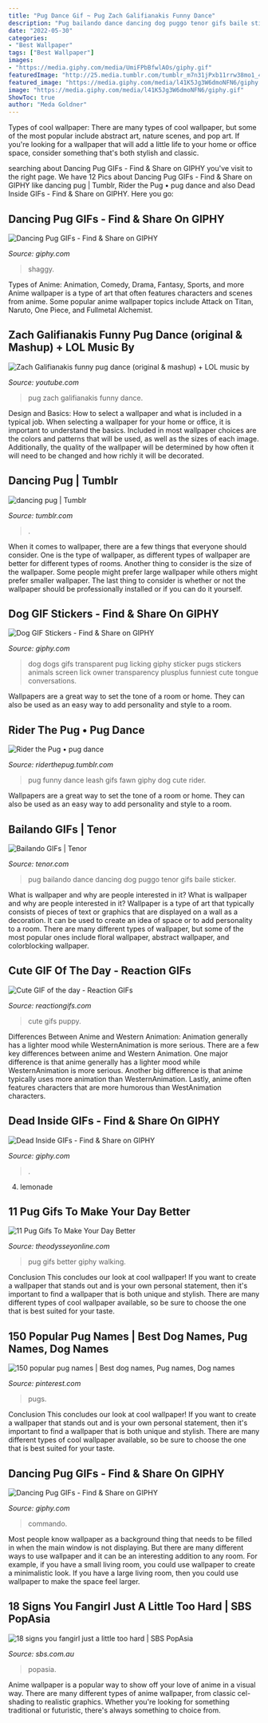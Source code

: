```yaml
---
title: "Pug Dance Gif ~ Pug Zach Galifianakis Funny Dance"
description: "Pug bailando dance dancing dog puggo tenor gifs baile sticker"
date: "2022-05-30"
categories:
- "Best Wallpaper"
tags: ["Best Wallpaper"]
images:
- "https://media.giphy.com/media/UmiFPbBfwlAOs/giphy.gif"
featuredImage: "http://25.media.tumblr.com/tumblr_m7n31jPxb11rrw38mo1_400.gif"
featured_image: "https://media.giphy.com/media/l41K5Jg3W6dmoNFN6/giphy.gif"
image: "https://media.giphy.com/media/l41K5Jg3W6dmoNFN6/giphy.gif"
ShowToc: true
author: "Meda Goldner"
---
```



Types of cool wallpaper:
There are many types of cool wallpaper, but some of the most popular include abstract art, nature scenes, and pop art. If you're looking for a wallpaper that will add a little life to your home or office space, consider something that's both stylish and classic.

	

		
searching about Dancing Pug GIFs - Find &amp; Share on GIPHY you've visit to the right page. We have 12 Pics about Dancing Pug GIFs - Find &amp; Share on GIPHY like dancing pug | Tumblr, Rider the Pug • pug dance and also Dead Inside GIFs - Find &amp; Share on GIPHY. Here you go:
		
    
## Dancing Pug GIFs - Find &amp; Share On GIPHY

<img loading=lazy src="https://media2.giphy.com/media/5RtnIcLHQmIP6/200.gif?cid=790b76110ouy3uu8cg5txlch1moi96fkzx6pmfss87l7hqx6&amp;rid=200.gif" onerror="this.onerror=null;this.src='https://tse4.mm.bing.net/th?id=OIP.LkfCpwLgGJ9X65wmYMHhZQAAAA&amp;pid=15.1';" alt="Dancing Pug GIFs - Find &amp; Share on GIPHY">

_Source: giphy.com_

>shaggy. 

	

Types of Anime: Animation, Comedy, Drama, Fantasy, Sports, and more
Anime wallpaper is a type of art that often features characters and scenes from anime. Some popular anime wallpaper topics include Attack on Titan, Naruto, One Piece, and Fullmetal Alchemist.

    
## Zach Galifianakis Funny Pug Dance (original &amp; Mashup) + LOL Music By

<img loading=lazy src="https://i.ytimg.com/vi/7ZaLcZAbgQU/hqdefault.jpg" onerror="this.onerror=null;this.src='https://tse4.mm.bing.net/th?id=OIP.QDo9NG6IJ5XbrKN61AwRZAHaFj&amp;pid=15.1';" alt="Zach Galifianakis funny pug dance (original &amp; mashup) + LOL music by">

_Source: youtube.com_

>pug zach galifianakis funny dance. 

	

Design and Basics: How to select a wallpaper and what is included in a typical job.
When selecting a wallpaper for your home or office, it is important to understand the basics. Included in most wallpaper choices are the colors and patterns that will be used, as well as the sizes of each image. Additionally, the quality of the wallpaper will be determined by how often it will need to be changed and how richly it will be decorated.

    
## Dancing Pug | Tumblr

<img loading=lazy src="https://66.media.tumblr.com/76670a911b7f9fa8bce3756ef8b8e01c/tumblr_nwzao70Cnc1rc7zl1o1_400.gif" onerror="this.onerror=null;this.src='https://tse2.mm.bing.net/th?id=OIP.rMY88IRYTz6RFj-1C6fMLgAAAA&amp;pid=15.1';" alt="dancing pug | Tumblr">

_Source: tumblr.com_

>. 

	

When it comes to wallpaper, there are a few things that everyone should consider. One is the type of wallpaper, as different types of wallpaper are better for different types of rooms. Another thing to consider is the size of the wallpaper. Some people might prefer large wallpaper while others might prefer smaller wallpaper. The last thing to consider is whether or not the wallpaper should be professionally installed or if you can do it yourself.

    
## Dog GIF Stickers - Find &amp; Share On GIPHY

<img loading=lazy src="https://media.giphy.com/media/UmiFPbBfwlAOs/giphy.gif" onerror="this.onerror=null;this.src='https://tse1.mm.bing.net/th?id=OIP.uw_F12AtcB7cjrS0WdS_5wHaFB&amp;pid=15.1';" alt="Dog GIF Stickers - Find &amp; Share on GIPHY">

_Source: giphy.com_

>dog dogs gifs transparent pug licking giphy sticker pugs stickers animals screen lick owner transparency plusplus funniest cute tongue conversations. 

	

Wallpapers are a great way to set the tone of a room or home. They can also be used as an easy way to add personality and style to a room.

    
## Rider The Pug • Pug Dance

<img loading=lazy src="http://25.media.tumblr.com/tumblr_m7n31jPxb11rrw38mo1_400.gif" onerror="this.onerror=null;this.src='https://tse2.mm.bing.net/th?id=OIP.ekRn2FfhJ1hFPSnnneHJMgAAAA&amp;pid=15.1';" alt="Rider the Pug • pug dance">

_Source: riderthepug.tumblr.com_

>pug funny dance leash gifs fawn giphy dog cute rider. 

	

Wallpapers are a great way to set the tone of a room or home. They can also be used as an easy way to add personality and style to a room.

    
## Bailando GIFs | Tenor

<img loading=lazy src="https://c.tenor.com/3PGv9ZJF-dsAAAAj/pug-pugdancing.gif" onerror="this.onerror=null;this.src='https://tse2.mm.bing.net/th?id=OIP.HIJkb5uEt3lYrEeJTUjs0gAAAA&amp;pid=15.1';" alt="Bailando GIFs | Tenor">

_Source: tenor.com_

>pug bailando dance dancing dog puggo tenor gifs baile sticker. 

	

What is wallpaper and why are people interested in it?
What is wallpaper and why are people interested in it?
Wallpaper is a type of art that typically consists of pieces of text or graphics that are displayed on a wall as a decoration. It can be used to create an idea of space or to add personality to a room. There are many different types of wallpaper, but some of the most popular ones include floral wallpaper, abstract wallpaper, and colorblocking wallpaper.

    
## Cute GIF Of The Day - Reaction GIFs

<img loading=lazy src="https://www.reactiongifs.com/r/2013/03/puppy-avengers.gif" onerror="this.onerror=null;this.src='https://tse1.mm.bing.net/th?id=OIP.OtxUqFgmr53g5qvwA54gNgHaD5&amp;pid=15.1';" alt="Cute GIF of the day - Reaction GIFs">

_Source: reactiongifs.com_

>cute gifs puppy. 

	

Differences Between Anime and Western Animation: Animation generally has a lighter mood while WesternAnimation is more serious.
There are a few key differences between anime and Western Animation. One major difference is that anime generally has a lighter mood while WesternAnimation is more serious. Another big difference is that anime typically uses more animation than WesternAnimation. Lastly, anime often features characters that are more humorous than WestAnimation characters.

    
## Dead Inside GIFs - Find &amp; Share On GIPHY

<img loading=lazy src="https://media.giphy.com/media/l41K5Jg3W6dmoNFN6/giphy.gif" onerror="this.onerror=null;this.src='https://tse2.mm.bing.net/th?id=OIP.Erpht5F4Mg7nX-Ut8CqfCQHaGr&amp;pid=15.1';" alt="Dead Inside GIFs - Find &amp; Share on GIPHY">

_Source: giphy.com_

>. 

	

4. lemonade 

    
## 11 Pug Gifs To Make Your Day Better

<img loading=lazy src="https://media.giphy.com/media/w7Y4xlQZG7qGA/giphy.gif" onerror="this.onerror=null;this.src='https://tse4.mm.bing.net/th?id=OIP.um0P_SZ8MjlXg4hEHn5K9gAAAA&amp;pid=15.1';" alt="11 Pug Gifs To Make Your Day Better">

_Source: theodysseyonline.com_

>pug gifs better giphy walking. 

	

Conclusion
This concludes our look at cool wallpaper! If you want to create a wallpaper that stands out and is your own personal statement, then it's important to find a wallpaper that is both unique and stylish. There are many different types of cool wallpaper available, so be sure to choose the one that is best suited for your taste.

    
## 150 Popular Pug Names | Best Dog Names, Pug Names, Dog Names

<img loading=lazy src="https://i.pinimg.com/originals/45/44/c6/4544c60e63341d5de5e542e4c0d5cdd1.jpg" onerror="this.onerror=null;this.src='https://tse2.mm.bing.net/th?id=OIP.c0YbSXgrDjVCvJqupDBuwgHaJQ&amp;pid=15.1';" alt="150 popular pug names | Best dog names, Pug names, Dog names">

_Source: pinterest.com_

>pugs. 

	

Conclusion
This concludes our look at cool wallpaper! If you want to create a wallpaper that stands out and is your own personal statement, then it's important to find a wallpaper that is both unique and stylish. There are many different types of cool wallpaper available, so be sure to choose the one that is best suited for your taste.

    
## Dancing Pug GIFs - Find &amp; Share On GIPHY

<img loading=lazy src="https://media3.giphy.com/media/SvWTFL7MHbmbtXZucv/giphy.gif" onerror="this.onerror=null;this.src='https://tse2.mm.bing.net/th?id=OIP.c1pvhkyNkho5am6fb7SqtgHaHa&amp;pid=15.1';" alt="Dancing Pug GIFs - Find &amp; Share on GIPHY">

_Source: giphy.com_

>commando. 

	

Most people know wallpaper as a background thing that needs to be filled in when the main window is not displaying. But there are many different ways to use wallpaper and it can be an interesting addition to any room. For example, if you have a small living room, you could use wallpaper to create a minimalistic look. If you have a large living room, then you could use wallpaper to make the space feel larger.

    
## 18 Signs You Fangirl Just A Little Too Hard | SBS PopAsia

<img loading=lazy src="https://www.sbs.com.au/popasia/sites/sbs.com.au.popasia/files/styles/full/public/crazy-pug-dance-gif.gif?itok=O-POKtF0&amp;mtime=1416382527" onerror="this.onerror=null;this.src='https://tse3.mm.bing.net/th?id=OIP.CpDCCb74VedtFJDnhR6YJQHaEK&amp;pid=15.1';" alt="18 signs you fangirl just a little too hard | SBS PopAsia">

_Source: sbs.com.au_

>popasia. 

	

Anime wallpaper is a popular way to show off your love of anime in a visual way. There are many different types of anime wallpaper, from classic cel-shading to realistic graphics. Whether you're looking for something traditional or futuristic, there's always something to choice from.

